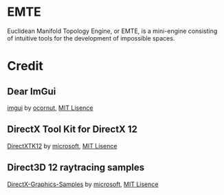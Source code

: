 # EMTE
Euclidean Manifold Topology Engine, or EMTE, is a mini-engine consisting of intuitive tools for the development of impossible spaces.
# Credit
## Dear ImGui
[imgui](https://github.com/ocornut/imgui) by [ocornut](https://github.com/ocornut), [MIT Lisence](https://github.com/git/git-scm.com/blob/main/MIT-LICENSE.txt)
## DirectX Tool Kit for DirectX 12
[DirectXTK12](https://github.com/microsoft/DirectXTK12) by [microsoft](https://github.com/microsoft), [MIT Lisence](https://github.com/git/git-scm.com/blob/main/MIT-LICENSE.txt)
## Direct3D 12 raytracing samples
[DirectX-Graphics-Samples](https://github.com/microsoft/DirectX-Graphics-Samples/tree/master/Samples/Desktop/D3D12Raytracing) by [microsoft](https://github.com/microsoft), [MIT Lisence](https://github.com/git/git-scm.com/blob/main/MIT-LICENSE.txt)
